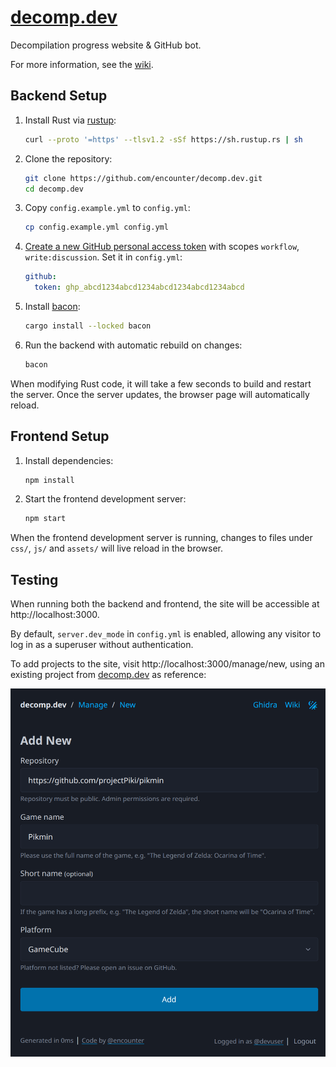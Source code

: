 # [decomp.dev](https://decomp.dev)

Decompilation progress website & GitHub bot.

For more information, see the [wiki](https://wiki.decomp.dev/tools/decomp-dev).

## Backend Setup

1. Install Rust via [rustup](https://rustup.rs/):
   ```bash
   curl --proto '=https' --tlsv1.2 -sSf https://sh.rustup.rs | sh
   ```
2. Clone the repository:
   ```bash
   git clone https://github.com/encounter/decomp.dev.git
   cd decomp.dev
   ```
3. Copy `config.example.yml` to `config.yml`:
   ```bash
   cp config.example.yml config.yml
   ```
4. [Create a new GitHub personal access token](https://github.com/settings/tokens/new?description=decomp.dev&scopes=workflow,write:discussion) with scopes `workflow`, `write:discussion`. Set it in `config.yml`:
    ```yaml
    github:
      token: ghp_abcd1234abcd1234abcd1234abcd1234abcd
    ```
5. Install [bacon](https://dystroy.org/bacon/):
   ```bash
   cargo install --locked bacon
   ```
6. Run the backend with automatic rebuild on changes:
   ```bash
   bacon
   ```

When modifying Rust code, it will take a few seconds to build and restart the server.
Once the server updates, the browser page will automatically reload.

## Frontend Setup

1. Install dependencies:
   ```bash
   npm install
   ```
2. Start the frontend development server:
   ```bash
   npm start
   ```

When the frontend development server is running, changes to files under `css/`, `js/` and `assets/` will live reload in the browser.

## Testing

When running both the backend and frontend, the site will be accessible at http://localhost:3000.

By default, `server.dev_mode` in `config.yml` is enabled, allowing any visitor to log in as a superuser without authentication.

To add projects to the site, visit http://localhost:3000/manage/new, using an existing project from [decomp.dev](https://decomp.dev/) as reference:

![New project page](/docs/manage_new.png)
